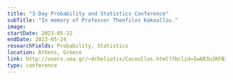 ```yaml
---
title: "3-Day Probability and Statistics Conference"
subTitle: "In memory of Professor Theofilos Kakoullos."
image:
startDate: 2023-05-22
endDate: 2023-05-24
researchFields: Probability, Statistics
location: Athens, Greece
link: http://users.uoa.gr/~dcheliotis/Cacoullos.html?fbclid=IwAR3u3KFB3Zn4N4R1OhkRrqw1gjYTxzIbfIV6zYEh985u7G3Ue7NtEBwxmno
type: conference
---
```

